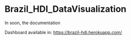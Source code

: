 # Brazil_HDI_DataVisualization

In soon, the documentation

Dashboard available in: https://brazil-hdi.herokuapp.com/
